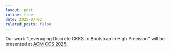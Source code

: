 ```yaml
---
layout: post
inline: true
date: 2025-07-02
related_posts: false
---
```


Our work "Leveraging Discrete CKKS to Bootstrap in High Precision" will be presented at [ACM CCS 2025](https://www.sigsac.org/ccs/CCS2025/).
